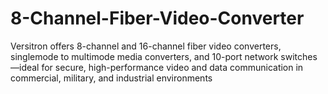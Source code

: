 # 8-Channel-Fiber-Video-Converter
Versitron offers 8-channel and 16-channel fiber video converters, singlemode to multimode media converters, and 10-port network switches—ideal for secure, high-performance video and data communication in commercial, military, and industrial environments
